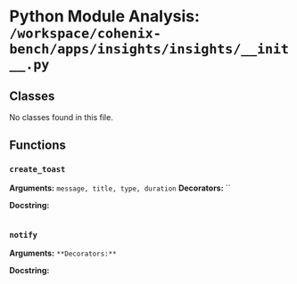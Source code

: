 # Python Module Analysis: `/workspace/cohenix-bench/apps/insights/insights/__init__.py`

## Classes

No classes found in this file.


## Functions

### `create_toast`
**Arguments:** `message, title, type, duration`
**Decorators:** ``

**Docstring:**
```

```
### `notify`
**Arguments:** ``
**Decorators:** ``

**Docstring:**
```

```

